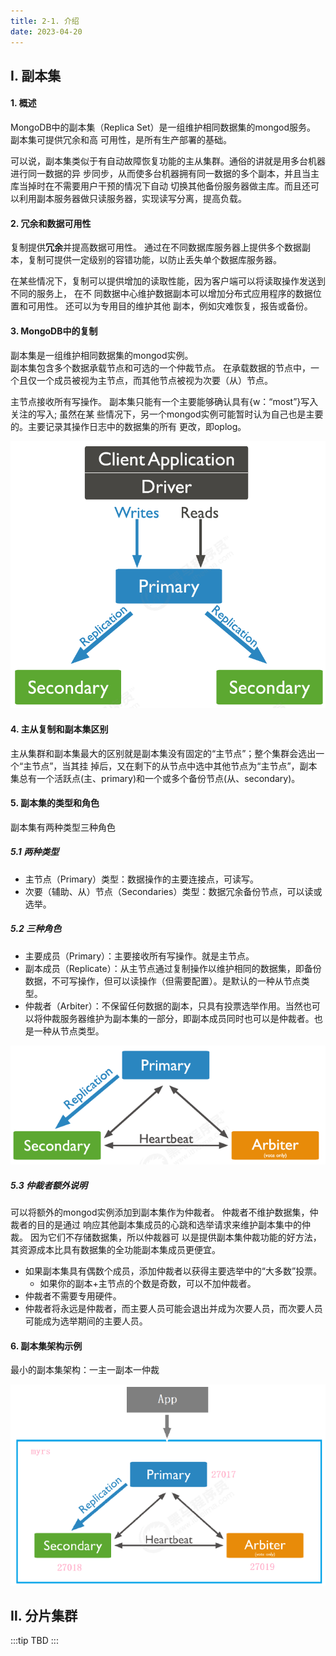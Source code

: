 ```yaml
---
title: 2-1. 介绍
date: 2023-04-20
---
```

## Ⅰ. 副本集
#### 1. 概述
MongoDB中的副本集（Replica Set）是一组维护相同数据集的mongod服务。 副本集可提供冗余和高
可用性，是所有生产部署的基础。  

可以说，副本集类似于有自动故障恢复功能的主从集群。通俗的讲就是用多台机器进行同一数据的异
步同步，从而使多台机器拥有同一数据的多个副本，并且当主库当掉时在不需要用户干预的情况下自动
切换其他备份服务器做主库。而且还可以利用副本服务器做只读服务器，实现读写分离，提高负载。

#### 2. 冗余和数据可用性
复制提供**冗余**并提高数据可用性。 通过在不同数据库服务器上提供多个数据副本，复制可提供一定级别的容错功能，以防止丢失单个数据库服务器。  

在某些情况下，复制可以提供增加的读取性能，因为客户端可以将读取操作发送到不同的服务上， 在不
同数据中心维护数据副本可以增加分布式应用程序的数据位置和可用性。 还可以为专用目的维护其他
副本，例如灾难恢复，报告或备份。

#### 3. MongoDB中的复制
副本集是一组维护相同数据集的mongod实例。   
副本集包含多个数据承载节点和可选的一个仲裁节点。 
在承载数据的节点中，一个且仅一个成员被视为主节点，而其他节点被视为次要（从）节点。  

主节点接收所有写操作。 副本集只能有一个主要能够确认具有{w：“most”}写入关注的写入; 虽然在某
些情况下，另一个mongod实例可能暂时认为自己也是主要的。主要记录其操作日志中的数据集的所有
更改，即oplog。  

![2-1-1](/img/sql/mongodb/2-1-1.png)

#### 4. 主从复制和副本集区别
主从集群和副本集最大的区别就是副本集没有固定的“主节点”；整个集群会选出一个“主节点”，当其挂
掉后，又在剩下的从节点中选中其他节点为“主节点”，副本集总有一个活跃点(主、primary)和一个或多个备份节点(从、secondary)。

#### 5. 副本集的类型和角色
副本集有两种类型三种角色


##### 5.1 两种类型
- 主节点（Primary）类型：数据操作的主要连接点，可读写。
- 次要（辅助、从）节点（Secondaries）类型：数据冗余备份节点，可以读或选举。

##### 5.2 三种角色
- 主要成员（Primary）：主要接收所有写操作。就是主节点。
- 副本成员（Replicate）：从主节点通过复制操作以维护相同的数据集，即备份数据，不可写操作，但可以读操作（但需要配置）。是默认的一种从节点类型。
- 仲裁者（Arbiter）：不保留任何数据的副本，只具有投票选举作用。当然也可以将仲裁服务器维护为副本集的一部分，即副本成员同时也可以是仲裁者。也是一种从节点类型。  

![2-1-2](/img/sql/mongodb/2-1-2.png)

##### 5.3 仲裁者额外说明
可以将额外的mongod实例添加到副本集作为仲裁者。 仲裁者不维护数据集，仲裁者的目的是通过
响应其他副本集成员的心跳和选举请求来维护副本集中的仲裁。 因为它们不存储数据集，所以仲裁器可
以是提供副本集仲裁功能的好方法，其资源成本比具有数据集的全功能副本集成员更便宜。   

- 如果副本集具有偶数个成员，添加仲裁者以获得主要选举中的“大多数”投票。 
    - 如果你的副本+主节点的个数是奇数，可以不加仲裁者。
- 仲裁者不需要专用硬件。
- 仲裁者将永远是仲裁者，而主要人员可能会退出并成为次要人员，而次要人员可能成为选举期间的主要人员。

#### 6. 副本集架构示例
最小的副本集架构：一主一副本一仲裁

![2-1-3](/img/sql/mongodb/2-1-3.png)

## Ⅱ. 分片集群
:::tip
TBD
:::
